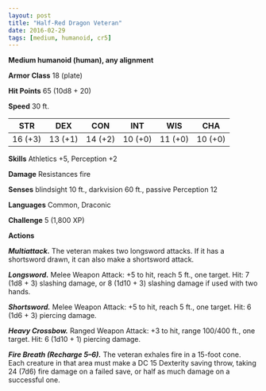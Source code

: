 ```yaml
---
layout: post
title: "Half-Red Dragon Veteran"
date: 2016-02-29
tags: [medium, humanoid, cr5]
---
```


**Medium humanoid (human), any alignment**

**Armor Class** 18 (plate)

**Hit Points** 65 (10d8 + 20)

**Speed** 30 ft.

|   STR   |   DEX   |   CON   |   INT   |   WIS   |   CHA   |
|:-----:|:-----:|:-----:|:-----:|:-----:|:-----:|
| 16 (+3) | 13 (+1) | 14 (+2) | 10 (+0) | 11 (+0) | 10 (+0) |

**Skills** Athletics +5, Perception +2 

**Damage** Resistances fire 

**Senses** blindsight 10 ft., darkvision 60 ft., passive Perception 12 

**Languages** Common, Draconic 

**Challenge** 5 (1,800 XP) 

**Actions** 

***Multiattack.*** The veteran makes two longsword attacks. If it has a shortsword drawn, it can also make a shortsword attack. 

***Longsword.*** Melee Weapon Attack: +5 to hit, reach 5 ft., one target. Hit: 7 (1d8 + 3) slashing damage, or 8 (1d10 + 3) slashing damage if used with two hands. 

***Shortsword.*** Melee Weapon Attack: +5 to hit, reach 5 ft., one target. Hit: 6 (1d6 + 3) piercing damage.

***Heavy Crossbow.*** Ranged Weapon Attack: +3 to hit, range 100/400 ft., one target. Hit: 6 (1d10 + 1) piercing damage. 

***Fire Breath (Recharge 5–6).*** The veteran exhales fire in a 15-foot cone. Each creature in that area must make a DC 15 Dexterity saving throw, taking 24 (7d6) fire damage on a failed save, or half as much damage on a successful one.